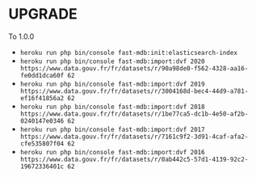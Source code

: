 # UPGRADE

To 1.0.0

* `heroku run php bin/console fast-mdb:init:elasticsearch-index`
* `heroku run php bin/console fast-mdb:import:dvf 2020 https://www.data.gouv.fr/fr/datasets/r/90a98de0-f562-4328-aa16-fe0dd1dca60f 62`
* `heroku run php bin/console fast-mdb:import:dvf 2019 https://www.data.gouv.fr/fr/datasets/r/3004168d-bec4-44d9-a781-ef16f41856a2 62`
* `heroku run php bin/console fast-mdb:import:dvf 2018 https://www.data.gouv.fr/fr/datasets/r/1be77ca5-dc1b-4e50-af2b-0240147e0346 62`
* `heroku run php bin/console fast-mdb:import:dvf 2017 https://www.data.gouv.fr/fr/datasets/r/7161c9f2-3d91-4caf-afa2-cfe535807f04 62`
* `heroku run php bin/console fast-mdb:import:dvf 2016 https://www.data.gouv.fr/fr/datasets/r/0ab442c5-57d1-4139-92c2-19672336401c 62`
